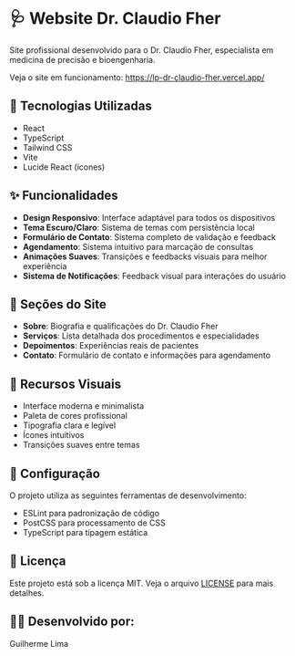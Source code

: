 # 🩺 Website Dr. Claudio Fher

Site profissional desenvolvido para o Dr. Claudio Fher, especialista em medicina de precisão e bioengenharia.

Veja o site em funcionamento:
https://lp-dr-claudio-fher.vercel.app/

## 🚀 Tecnologias Utilizadas

- React
- TypeScript
- Tailwind CSS
- Vite
- Lucide React (ícones)

## ✨ Funcionalidades

- **Design Responsivo**: Interface adaptável para todos os dispositivos
- **Tema Escuro/Claro**: Sistema de temas com persistência local
- **Formulário de Contato**: Sistema completo de validação e feedback
- **Agendamento**: Sistema intuitivo para marcação de consultas
- **Animações Suaves**: Transições e feedbacks visuais para melhor experiência
- **Sistema de Notificações**: Feedback visual para interações do usuário

## 📱 Seções do Site

- **Sobre**: Biografia e qualificações do Dr. Claudio Fher
- **Serviços**: Lista detalhada dos procedimentos e especialidades
- **Depoimentos**: Experiências reais de pacientes
- **Contato**: Formulário de contato e informações para agendamento

## 🎨 Recursos Visuais

- Interface moderna e minimalista
- Paleta de cores profissional
- Tipografia clara e legível
- Ícones intuitivos
- Transições suaves entre temas

## 🔧 Configuração

O projeto utiliza as seguintes ferramentas de desenvolvimento:
- ESLint para padronização de código
- PostCSS para processamento de CSS
- TypeScript para tipagem estática

## 📝 Licença

Este projeto está sob a licença MIT. Veja o arquivo [LICENSE](LICENSE) para mais detalhes.

## 👨‍💻 Desenvolvido por:
Guilherme Lima


